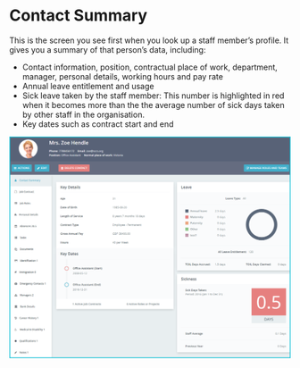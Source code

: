 Contact Summary
==========

This is the screen you see first when you look up a staff member’s profile. It gives you a summary of that person’s data, including:
-   Contact information, position, contractual place of work, department, manager, personal details, working hours and pay rate
-   Annual leave entitlement and usage
-   Sick leave taken by the staff member: This number is highlighted in red when it becomes more than the the average number of sick days taken by other staff in the organisation.
-   Key dates such as contract start and end

![image](../img/image20.png)